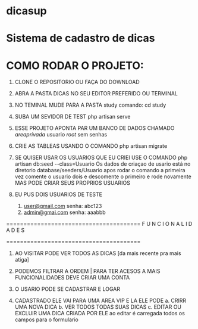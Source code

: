 # dicasup
Sistema de cadastro de dicas
=====================
 COMO RODAR O PROJETO:
======================

1. CLONE O REPOSITORIO OU FAÇA DO DOWNLOAD
 
2. ABRA A PASTA DICAS NO SEU EDITOR PREFERIDO OU TERMINAL
3. NO TEMINAL  MUDE PARA A PASTA study  comando: cd study
4. SUBA UM SEVIDOR DE TEST 
    php artisan serve


5. ESSE PROJETO APONTA PAR UM BANCO DE DADOS CHAMADO *areaprivada*
   usuario *root*  sem senhas

6.  CRIE AS TABLEAS USANDO O COMANDO 
   php artisan migrate

7.  SE QUISER USAR OS USUARIOS QUE EU CRIEI USE O COMANDO
    php artisan db:seed --class=Usuario
    Os dados de criaçao de usario está no diretorio
    database/seeders/Usuario
    apos rodar o comando a primeira vez
    comente o usuario dois e descomente o primeiro e 
    rode novamente
    MAS PODE CRIAR SEUS PROPRIOS USUARIOS


8.  EU PUS DOIS USUARIOS DE TESTE 
    1.  user@gmail.com       senha: abc123
    2.  admin@gmai.com      senha: aaabbb
    

=======================================
   F U N C I O N A L I D A D E S

=======================================


1. AO VISITAR PODE VER TODOS AS DICAS [da mais recente pra mais atiga]
   
2. PODEMOS FILTRAR A ORDEM | PARA TER ACESOS A MAIS FUNCIONALIDADES DEVE CRIAR UMA CONTA

3. O USARIO PODE SE CADASTRAR E LOGAR

3. CADASTRADO ELE VAI PARA UMA AREA VIP E LA ELE PODE
   a. CRIRR UMA NOVA DICA
   b. VER TODOS TODAS SUAS DICAS
   c. EDITAR OU EXCLUIR UMA DICA CRIADA POR ELE
      ao editar é carregada todos os campos para o formulario
